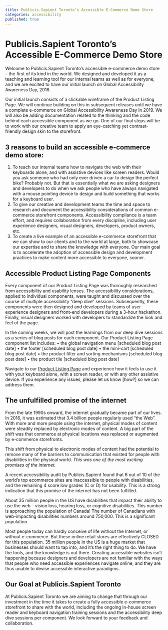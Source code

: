 ```yaml
---
title: Publicis.Sapient Toronto’s Accessible E-Commerce Demo Store
categories: accessibility
published: true
---
```


# Publicis.Sapient Toronto’s Accessible E-Commerce Demo Store
Welcome to Publicis.Sapient Toronto’s accessible e-commerce demo store – the first of its kind in the world. We designed and developed it as a teaching and learning tool for our internal teams as well as for everyone, and we are excited to have our initial launch on Global Accessibility Awareness Day, 2018. 

Our initial launch consists of a clickable wireframe of the Product Listing Page. We will continue building on this in subsequent releases until we have a complete e-commerce on Global Accessibility Awareness Day in 2019. We will also be adding documentation related to the thinking and the code behind each accessible component as we go. One of our final steps will be to work with our creative team to apply an eye-catching yet contrast-friendly design skin to the storefront.

## 3 reasons to build an accessible e-commerce demo store:
1. To teach our internal teams how to navigate the web with their keyboards alone, and with assistive devices like screen readers. Would you ask someone who had only ever driven a car to design the perfect bike? Probably not. But that is essentially what we are asking designers and developers to do when we ask people who have always navigated with a mouse pointing device to design and build something that works for a keyboard user.
2.	To give our creative and development teams the time and space to research and document the accessibility considerations of common e-commerce storefront components. Accessibility compliance is a team effort, and requires collaboration from every discipline, including user experience designers, visual designers, developers, product owners, etc. 
3.	To create a live example of an accessible e-commerce storefront that we can show to our clients and to the world at large, both to showcase our expertise and to share the knowledge with everyone. Our main goal is to accelerate the adoption of accessible design and development practices to make content more accessible to everyone, sooner.

## Accessible Product Listing Page Components
Every component of our Product Listing Page was thoroughly researched from accessibility and usability lenses. The accessibility considerations, applied to individual components, were taught and discussed over the course of multiple accessibility “deep dive” sessions. Subsequently, these components were then designed and developed by teams of user experience designers and front-end developers during a 3-hour hackathon. Finally, visual designers worked with developers to standardize the look and feel of the page.

In the coming weeks, we will post the learnings from our deep dive sessions as a series of blog posts for each component. Our Product Listing Page component list includes: 
•	the global navigation menu [scheduled blog post date] 
•	the footer [scheduled blog post date] 
•	the mini-cart [scheduled blog post date] 
•	the product filter and sorting mechanisms [scheduled blog post date] 
•	the product tile [scheduled blog post date] 

Navigate to our [Product Listing Page](https://publicissapient.github.io/accessible-ecommerce-demo/pages/plp/plp.html) and experience how it feels to use it with your keyboard alone, with a screen reader, or with any other assistive device. If you experience any issues, please let us know [how?] so we can address them.

## The unfulfilled promise of the internet
From the late 1990s onward, the internet gradually became part of our lives. In 2016, it was estimated that 3.4 billion people regularly used “the Web”. With more and more people using the internet, physical modes of content were steadily replaced by electronic modes of content. A big part of the shift was that commerce at physical locations was replaced or augmented by e-commerce storefronts. 

This shift from physical to electronic modes of content had the potential to remove many of the barriers to communication that existed for people with disabilities in the physical world. *This was one of the most exciting promises of the internet.*

A recent accessibility audit by Publicis.Sapient found that 6 out of 10 of the world’s top ecommerce sites are inaccessible to people with disabilities, and the remaining 4 score low grades (C or D) for usability.  This is a strong indication that this promise of the internet has not been fulfilled. 

About 35 million people in the US have disabilities that impact their ability to use the web – vision loss, hearing loss, or cognitive disabilities. This number is approaching the population of Canada! The number of Canadians with web-impacting disabilities numbers around 750,000. This is a significant population.

Most people today can hardly conceive of life without the Internet, or without e-commerce. But these online retail stores are effectively CLOSED for this population. 35 million people in the US is a huge market that businesses should want to tap into, and it’s the right thing to do. We have the tools, and the knowledge is out there. Creating accessible websites isn’t happening because designers and developers are not familiar with the ways that people who need accessible experiences navigate online, and they are thus unable to devise accessible interactive paradigms.

## Our Goal at Publicis.Sapient Toronto
At Publicis.Sapient Toronto we are aiming to change that through our investment in the time it takes to create a fully accessible e-commerce storefront to share with the world, including the ongoing in-house screen reader and keyboard navigation training sessions and the accessibility deep dive sessions per component. We look forward to your feedback and collaboration.
